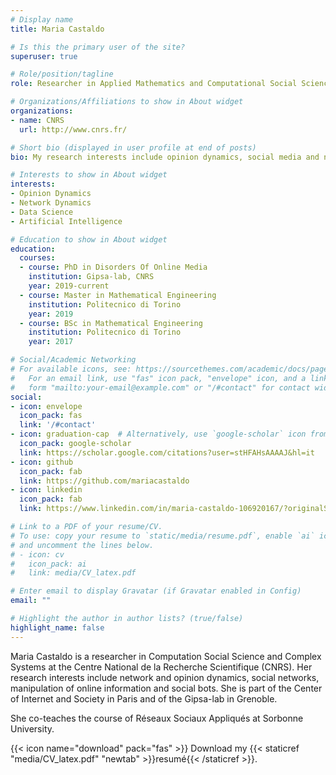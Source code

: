 ```yaml
---
# Display name
title: Maria Castaldo

# Is this the primary user of the site?
superuser: true

# Role/position/tagline
role: Researcher in Applied Mathematics and Computational Social Science

# Organizations/Affiliations to show in About widget
organizations:
- name: CNRS
  url: http://www.cnrs.fr/

# Short bio (displayed in user profile at end of posts)
bio: My research interests include opinion dynamics, social media and network analysis.

# Interests to show in About widget
interests:
- Opinion Dynamics
- Network Dynamics
- Data Science
- Artificial Intelligence

# Education to show in About widget
education:
  courses:
  - course: PhD in Disorders Of Online Media
    institution: Gipsa-lab, CNRS
    year: 2019-current
  - course: Master in Mathematical Engineering
    institution: Politecnico di Torino
    year: 2019
  - course: BSc in Mathematical Engineering
    institution: Politecnico di Torino
    year: 2017

# Social/Academic Networking
# For available icons, see: https://sourcethemes.com/academic/docs/page-builder/#icons
#   For an email link, use "fas" icon pack, "envelope" icon, and a link in the
#   form "mailto:your-email@example.com" or "/#contact" for contact widget.
social:
- icon: envelope
  icon_pack: fas
  link: '/#contact'
- icon: graduation-cap  # Alternatively, use `google-scholar` icon from `ai` icon pack
  icon_pack: google-scholar
  link: https://scholar.google.com/citations?user=stHFAHsAAAAJ&hl=it
- icon: github
  icon_pack: fab
  link: https://github.com/mariacastaldo
- icon: linkedin
  icon_pack: fab
  link: https://www.linkedin.com/in/maria-castaldo-106920167/?originalSubdomain=it

# Link to a PDF of your resume/CV.
# To use: copy your resume to `static/media/resume.pdf`, enable `ai` icons in `params.toml`, 
# and uncomment the lines below.
# - icon: cv
#   icon_pack: ai
#   link: media/CV_latex.pdf

# Enter email to display Gravatar (if Gravatar enabled in Config)
email: ""

# Highlight the author in author lists? (true/false)
highlight_name: false
---
```


Maria Castaldo is a researcher in Computation Social Science and Complex Systems at the Centre National de la Recherche Scientifique (CNRS). Her research interests include network and opinion dynamics, social networks, manipulation of online information and social bots. She is part of the Center of Internet and Society in Paris and of the Gipsa-lab in Grenoble.

She co-teaches the course of Réseaux Sociaux Appliqués at Sorbonne University. 

{{< icon name="download" pack="fas" >}} Download my {{< staticref "media/CV_latex.pdf" "newtab" >}}resumé{{< /staticref >}}.
